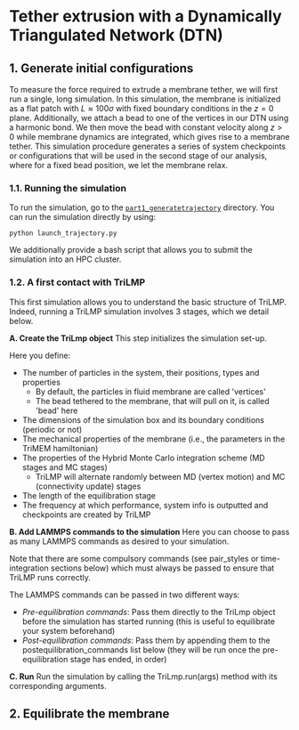 # Tether extrusion with a Dynamically Triangulated Network (DTN)

## 1. Generate initial configurations

To measure the force required to extrude a membrane tether, we will first run a single, long simulation. In this simulation, the membrane is initialized as a flat patch with $L \approx 100\sigma$ with fixed boundary conditions in the $z =0$ plane. Additionally, we attach a bead to one of the vertices in our DTN using a harmonic bond. We then move the bead with constant velocity along $z>0$ while membrane dynamics are integrated, which gives rise to a membrane tether. This simulation procedure generates a series of system checkpoints or configurations that will be used in the second stage of our analysis, where for a fixed bead position, we let the membrane relax.

### 1.1. Running the simulation
To run the simulation, go to the [`part1_generatetrajectory`](https://github.com/Saric-Group/MembraneReviewTutorials/tree/main/DNTSimulations/part1_generatetrajectory) directory. You can run the simulation directly by using:

```python launch_trajectory.py```

We additionally provide a bash script that allows you to submit the simulation into an HPC cluster.

### 1.2. A first contact with TriLMP

This first simulation allows you to understand the basic structure of TriLMP. Indeed, running a TriLMP simulation involves 3 stages, which we detail below.

**A. Create the TriLmp object**
This step initializes the simulation set-up. 

Here you define:
- The number of particles in the system, their positions, types and properties
  - By default, the particles in fluid membrane are called 'vertices'
  - The bead tethered to the membrane, that will pull on it, is called 'bead' here
- The dimensions of the simulation box and its boundary conditions (periodic or not)
- The mechanical properties of the membrane (i.e., the parameters in the TriMEM hamiltonian)
- The properties of the Hybrid Monte Carlo integration scheme (MD stages and MC stages)
  - TriLMP will alternate randomly between MD (vertex motion) and MC (connectivity update) stages
- The length of the equilibration stage
- The frequency at which performance, system info is outputted and checkpoints are created by TriLMP
  
**B. Add LAMMPS commands to the simulation**
 Here you can choose to pass as many LAMMPS commands as desired to your simulation.
 
 Note that there are some compulsory commands (see pair_styles or time-integration sections below)
 which must always be passed to ensure that TriLMP runs correctly.
 
 The LAMMPS commands can be passed in two different ways:
- *Pre-equilibration commands*: Pass them directly to the TriLmp object before the simulation has started running (this is useful to equilibrate your system beforehand)
- *Post-equilibration commands*: Pass them by appending them to the postequilibration_commands list below (they will be run once the pre-equilibration stage has ended, in order)
  
**C. Run**
Run the simulation by calling the TriLmp.run(args) method with its corresponding arguments.

## 2. Equilibrate the membrane
